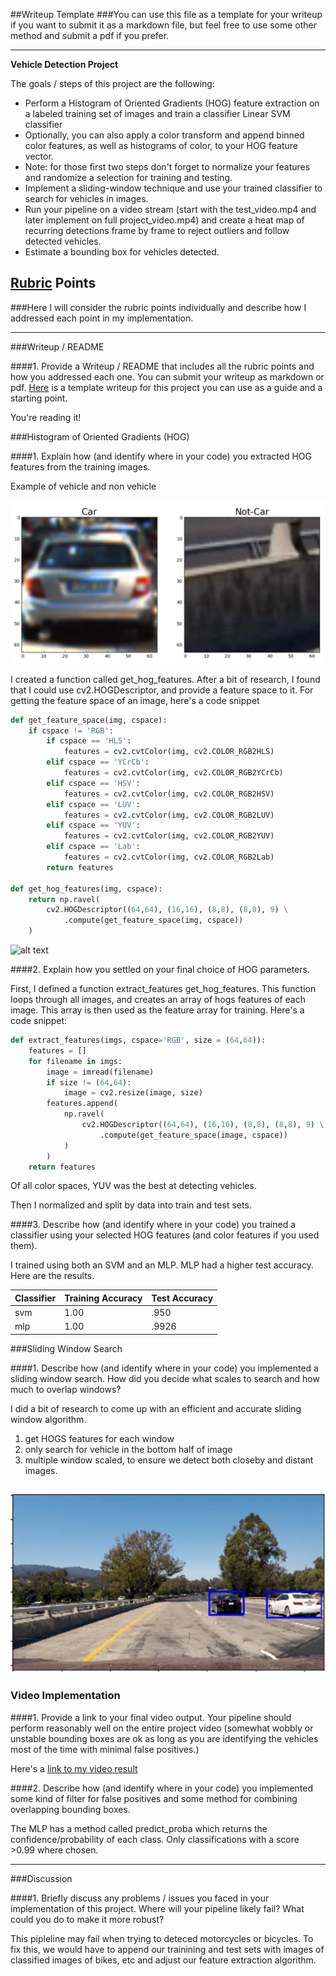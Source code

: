 ##Writeup Template
###You can use this file as a template for your writeup if you want to submit it as a markdown file, but feel free to use some other method and submit a pdf if you prefer.

---

**Vehicle Detection Project**

The goals / steps of this project are the following:

* Perform a Histogram of Oriented Gradients (HOG) feature extraction on a labeled training set of images and train a classifier Linear SVM classifier
* Optionally, you can also apply a color transform and append binned color features, as well as histograms of color, to your HOG feature vector. 
* Note: for those first two steps don't forget to normalize your features and randomize a selection for training and testing.
* Implement a sliding-window technique and use your trained classifier to search for vehicles in images.
* Run your pipeline on a video stream (start with the test_video.mp4 and later implement on full project_video.mp4) and create a heat map of recurring detections frame by frame to reject outliers and follow detected vehicles.
* Estimate a bounding box for vehicles detected.

[//]: # (Image References)
[image1]: ./examples/car_not_car.png
[image2]: ./examples/HOG_example.jpg
[image3]: ./examples/sliding_windows.jpg
[image4]: ./examples/sliding_window.jpg
[image5]: ./examples/bboxes_and_heat.png
[image6]: ./examples/labels_map.png
[image7]: ./examples/output_bboxes.png
[video1]: ./project_video.mp4
[//]: # (Image References)

[one]: ./output_images/one.png 
[two]: ./output_images/two.jpg 
[three]: ./output_images/three.png 

## [Rubric](https://review.udacity.com/#!/rubrics/513/view) Points
###Here I will consider the rubric points individually and describe how I addressed each point in my implementation.  

---
###Writeup / README

####1. Provide a Writeup / README that includes all the rubric points and how you addressed each one.  You can submit your writeup as markdown or pdf.  [Here](https://github.com/udacity/CarND-Vehicle-Detection/blob/master/writeup_template.md) is a template writeup for this project you can use as a guide and a starting point.  

You're reading it!

###Histogram of Oriented Gradients (HOG)

####1. Explain how (and identify where in your code) you extracted HOG features from the training images. 

Example of vehicle and non vehicle

![alt text][image1]

I created a function called get_hog_features. After a bit of research, I found that I could use cv2.HOGDescriptor, and provide a feature space to it. For getting the feature space of an image, here's a code snippet

```python
def get_feature_space(img, cspace):
    if cspace != 'RGB':
        if cspace == 'HLS':
            features = cv2.cvtColor(img, cv2.COLOR_RGB2HLS)
        elif cspace == 'YCrCb':
            features = cv2.cvtColor(img, cv2.COLOR_RGB2YCrCb)
        elif cspace == 'HSV':
            features = cv2.cvtColor(img, cv2.COLOR_RGB2HSV)
        elif cspace == 'LUV':
            features = cv2.cvtColor(img, cv2.COLOR_RGB2LUV)
        elif cspace == 'YUV':
            features = cv2.cvtColor(img, cv2.COLOR_RGB2YUV)
        elif cspace == 'Lab':
            features = cv2.cvtColor(img, cv2.COLOR_RGB2Lab)
        return features

def get_hog_features(img, cspace):
    return np.ravel(
        cv2.HOGDescriptor((64,64), (16,16), (8,8), (8,8), 9) \
            .compute(get_feature_space(img, cspace))
    )
```

![alt text][two]

####2. Explain how you settled on your final choice of HOG parameters.

First, I defined a function extract_features get_hog_features. This function loops through all images, and creates an array of hogs features of each image. This array is then used as the feature array for training. Here's a code snippet:

```python
def extract_features(imgs, cspace='RGB', size = (64,64)):
    features = []
    for filename in imgs:
        image = imread(filename)
        if size != (64,64):
            image = cv2.resize(image, size)
        features.append(
            np.ravel(
                cv2.HOGDescriptor((64,64), (16,16), (8,8), (8,8), 9) \
                    .compute(get_feature_space(image, cspace))
            )
        )
    return features
```


Of all color spaces, YUV was the best at detecting vehicles. 

Then I normalized and split by data into train and test sets.

####3. Describe how (and identify where in your code) you trained a classifier using your selected HOG features (and color features if you used them).

I trained using both an SVM and an MLP. MLP had a higher test accuracy. Here are the results. 

|Classifier|Training Accuracy|Test Accuracy|
|----------|-----------------|-------------|
|svm |1.00|.950|
|mlp |1.00|.9926|

###Sliding Window Search

####1. Describe how (and identify where in your code) you implemented a sliding window search.  How did you decide what scales to search and how much to overlap windows?

I did a bit of research to come up with an efficient and accurate sliding window algorithm.

1. get HOGS features for each window
2. only search for vehicle in the bottom half of image
3. multiple window scaled, to ensure we detect both closeby and distant images. 

![alt text][one]
---

### Video Implementation

####1. Provide a link to your final video output.  Your pipeline should perform reasonably well on the entire project video (somewhat wobbly or unstable bounding boxes are ok as long as you are identifying the vehicles most of the time with minimal false positives.)

Here's a [link to my video result](./result.mp4)


####2. Describe how (and identify where in your code) you implemented some kind of filter for false positives and some method for combining overlapping bounding boxes.

The MLP has a method called predict_proba which returns the confidence/probability of each class.
Only classifications with a score >0.99 where chosen.

---

###Discussion

####1. Briefly discuss any problems / issues you faced in your implementation of this project.  Where will your pipeline likely fail?  What could you do to make it more robust?

This pipleline may fail when trying to deteced motorcycles or bicycles. To fix this, we would have to append our trainining and test sets with images of classified images of bikes, etc and adjust our feature extraction algorithm.

